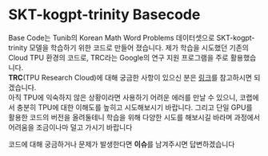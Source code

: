 # SKT-kogpt-trinity Basecode  

Base Code는 Tunib의 Korean Math Word Problems 데이터셋으로 SKT-kogpt-trinity 모델을 학습하기 위한
코드로 만들어 졌습니다.
제가 학습을 시도했던 기존의 Cloud TPU 환경의 코드로, TRC라는 Google의 연구 지원 프로그램을 주로 활용했습니다.  
**TRC**(TPU Research Cloud)에 대해 궁금한 사항이 있으신 분은 [링크](https://sites.research.google/trc/about/)를 참고하시면 되겠습니다.  
아직 TPU에 익숙하지 않은 상황이라면 사용하기 어려운 에러를 만날 수 있으니, 코랩에서 충분히 TPU에 대한 이해도를 높히고 시도해보시기 바랍니다.
그리고 단일 GPU를 활용한 코드의 버전을 올려둘테니 학습을 위해 다양한 시도를 해보시길 바라며 과정에서 어려움을 조금이나마 덜고 가시기 바랍니다  

코드에 대해 궁금하거나 문제가 발생한다면 **이슈**를 남겨주시면 답변하겠습니다
